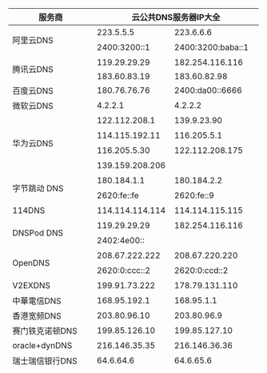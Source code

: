 <table class="table" style="width: 100%; height: 714px;"><thead><tr style="height: 30px;"><th style="height: 30px; width: 33.372%;">服务商</th><th style="height: 30px; width: 65.5852%;" colspan="2">云公共DNS服务器IP大全</th></tr></thead><tbody><tr style="height: 30px;"><td style="height: 60px; width: 33.372%;" rowspan="2">阿里云DNS</td><td style="height: 30px; width: 30.591%;">223.5.5.5</td><td style="height: 30px; width: 34.9942%;">223.6.6.6</td></tr><tr style="height: 30px;"><td style="height: 30px; width: 30.591%;">2400:3200::1</td><td style="height: 30px; width: 34.9942%;">2400:3200:baba::1</td></tr><tr style="height: 30px;"><td style="height: 54px; width: 33.372%;" rowspan="2">腾讯云DNS</td><td style="height: 30px; width: 30.591%;">119.29.29.29</td><td style="height: 30px; width: 34.9942%;">182.254.116.116</td></tr><tr style="height: 24px;"><td style="width: 30.591%; height: 24px;">183.60.83.19</td><td style="width: 34.9942%; height: 24px;">183.60.82.98</td></tr><tr style="height: 30px;"><td style="height: 30px; width: 33.372%;">百度云DNS</td><td style="height: 30px; width: 30.591%;">180.76.76.76</td><td style="height: 30px; width: 34.9942%;">2400:da00::6666</td></tr><tr style="height: 30px;"><td style="height: 30px; width: 33.372%;">微软云DNS</td><td style="height: 30px; width: 30.591%;">4.2.2.1</td><td style="height: 30px; width: 34.9942%;">4.2.2.2</td></tr><tr style="height: 30px;"><td style="height: 120px; width: 33.372%;" rowspan="4">华为云DNS</td><td style="height: 30px; width: 30.591%;">122.112.208.1</td><td style="height: 30px; width: 34.9942%;">139.9.23.90</td></tr><tr style="height: 30px;"><td style="height: 30px; width: 30.591%;">114.115.192.11</td><td style="height: 30px; width: 34.9942%;">116.205.5.1</td></tr><tr style="height: 30px;"><td style="height: 30px; width: 30.591%;">116.205.5.30</td><td style="height: 30px; width: 34.9942%;">122.112.208.175</td></tr><tr style="height: 30px;"><td style="height: 30px; width: 30.591%;">139.159.208.206</td><td style="height: 30px; width: 34.9942%;"></td></tr><tr style="height: 30px;"><td style="height: 60px; width: 33.372%;" rowspan="2">字节跳动 DNS</td><td style="height: 30px; width: 30.591%;">180.184.1.1</td><td style="height: 30px; width: 34.9942%;">180.184.2.2</td></tr><tr style="height: 30px;"><td style="height: 30px; width: 30.591%;">2620:fe::fe</td><td style="height: 30px; width: 34.9942%;">2620:fe::9</td></tr><tr class="success" style="height: 30px;"><td style="height: 30px; width: 33.372%;">114DNS</td><td style="height: 30px; width: 30.591%;">114.114.114.114</td><td style="height: 30px; width: 34.9942%;">114.114.115.115</td></tr><tr style="height: 30px;"><td style="height: 60px; width: 33.372%;" rowspan="2">DNSPod DNS</td><td style="height: 30px; width: 30.591%;">119.29.29.29</td><td style="height: 30px; width: 34.9942%;">182.254.116.116</td></tr><tr style="height: 30px;"><td style="height: 30px; width: 65.5852%;" colspan="2">2402:4e00::</td></tr><tr style="height: 30px;"><td style="height: 60px; width: 33.372%;" rowspan="2">OpenDNS</td><td style="height: 30px; width: 30.591%;">208.67.222.222</td><td style="height: 30px; width: 34.9942%;">208.67.220.220</td></tr><tr style="height: 30px;"><td style="height: 30px; width: 30.591%;">2620:0:ccc::2</td><td style="height: 30px; width: 34.9942%;">2620:0:ccd::2</td></tr><tr style="height: 30px;"><td style="height: 30px; width: 33.372%;">V2EXDNS</td><td style="height: 30px; width: 30.591%;">199.91.73.222</td><td style="height: 30px; width: 34.9942%;">178.79.131.110</td></tr><tr style="height: 30px;"><td style="height: 30px; width: 33.372%;">中華電信DNS</td><td style="height: 30px; width: 30.591%;">168.95.192.1</td><td style="height: 30px; width: 34.9942%;">168.95.1.1</td></tr><tr style="height: 30px;"><td style="height: 30px; width: 33.372%;">香港宽频DNS</td><td style="height: 30px; width: 30.591%;">203.80.96.10</td><td style="height: 30px; width: 34.9942%;">203.80.96.9</td></tr><tr style="height: 30px;"><td style="height: 30px; width: 33.372%;">赛门铁克诺顿DNS</td><td style="height: 30px; width: 30.591%;">199.85.126.10</td><td style="height: 30px; width: 34.9942%;">199.85.127.10</td></tr><tr style="height: 30px;"><td style="height: 30px; width: 33.372%;">oracle+dynDNS</td><td style="height: 30px; width: 30.591%;">216.146.35.35</td><td style="height: 30px; width: 34.9942%;">216.146.36.36</td></tr><tr style="height: 30px;"><td style="height: 30px; width: 33.372%;">瑞士瑞信银行DNS</td><td style="height: 30px; width: 30.591%;">64.6.64.6</td><td style="height: 30px; width: 34.9942%;">64.6.65.6</td></tr></tbody></table>
